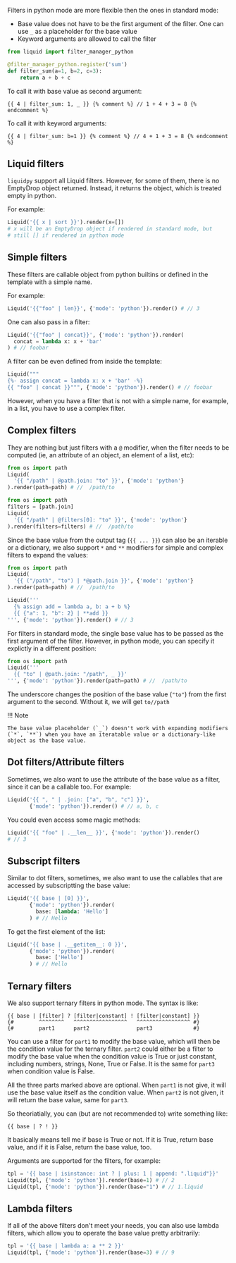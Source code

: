 Filters in python mode are more flexible then the ones in standard mode:

- Base value does not have to be the first argument of the filter. One can use `_` as a placeholder for the base value
- Keyword arguments are allowed to call the filter

```python
from liquid import filter_manager_python

@filter_manager_python.register('sum')
def filter_sum(a=1, b=2, c=3):
    return a + b + c
```

To call it with base value as second argument:
```liquid
{{ 4 | filter_sum: 1, _ }} {% comment %} // 1 + 4 + 3 = 8 {% endcomment %}
```

To call it with keyword arguments:
```liquid
{{ 4 | filter_sum: b=1 }} {% comment %} // 4 + 1 + 3 = 8 {% endcomment %}
```

## Liquid filters
`liquidpy` support all Liquid filters. However, for some of them, there is no EmptyDrop object returned. Instead, it returns the object, which is treated empty in python.

For example:
```python
Liquid('{{ x | sort }}').render(x=[])
# x will be an EmptyDrop object if rendered in standard mode, but
# still [] if rendered in python mode
```

## Simple filters
These filters are callable object from python builtins or defined in the template with a simple name.

For example:
```python
Liquid('{{"foo" | len}}', {'mode': 'python'}).render() # // 3
```

One can also pass in a filter:

```python
Liquid('{{"foo" | concat}}', {'mode': 'python'}).render(
  concat = lambda x: x + 'bar'
) # // foobar
```

A filter can be even defined from inside the template:
```python
Liquid("""
{%- assign concat = lambda x: x + 'bar' -%}
{{ "foo" | concat }}""", {'mode': 'python'}).render() # // foobar
```

However, when you have a filter that is not with a simple name, for example, in a list, you have to use a complex filter.

## Complex filters

They are nothing but just filters with a `@` modifier, when the filter needs to be computed (ie, an attribute of an object, an element of a list, etc):
```python
from os import path
Liquid(
  '{{ "/path" | @path.join: "to" }}', {'mode': 'python'}
).render(path=path) # //  /path/to
```

```python
from os import path
filters = [path.join]
Liquid(
  '{{ "/path" | @filters[0]: "to" }}', {'mode': 'python'}
).render(filters=filters) # //  /path/to
```

Since the base value from the output tag (`{{ ... }}`) can also be an iterable or a dictionary, we also support `*` and `**` modifiers for simple and complex filters to expand the values:

```python
from os import path
Liquid(
  '{{ ("/path", "to") | *@path.join }}', {'mode': 'python'}
).render(path=path) # //  /path/to
```

```python
Liquid('''
  {% assign add = lambda a, b: a + b %}
  {{ {"a": 1, "b": 2} | **add }}
''', {'mode': 'python'}).render() # // 3
```

For filters in standard mode, the single base value has to be passed as the first argument of the filter. However, in python mode, you can specify it explictly in a different position:

```python
from os import path
Liquid('''
  {{ "to" | @path.join: "/path", _ }}'
''', {'mode': 'python'}).render(path=path) # //  /path/to
```

The underscore changes the position of the base value (`"to"`) from the first argument to the second. Without it, we will get `to//path`

!!! Note

    The base value placeholder (`_`) doesn't work with expanding modifiers (`*`, `**`) when you have an iteratable value or a dictionary-like object as the base value.

## Dot filters/Attribute filters

Sometimes, we also want to use the attribute of the base value as a filter, since it can be a callable too. For example:
```python
Liquid('{{ ", " | .join: ["a", "b", "c"] }}',
       {'mode': 'python'}).render() # // a, b, c
```

You could even access some magic methods:
```python
Liquid('{{ "foo" | .__len__ }}', {'mode': 'python'}).render()
# // 3
```

## Subscript filters

Similar to dot filters, sometimes, we also want to use the callables that are accessed by subscriptting the base value:
```python
Liquid('{{ base | [0] }}',
       {'mode': 'python'}).render(
         base: [lambda: 'Hello']
       ) # // Hello
```

To get the first element of the list:
```python
Liquid('{{ base | .__getitem__: 0 }}',
       {'mode': 'python'}).render(
         base: ['Hello']
       ) # // Hello
```

## Ternary filters

We also support ternary filters in python mode. The syntax is like:
```liquid
{{ base | [filter] ? [filter|constant] ! [filter|constant] }}
{#        ^^^^^^^^   ^^^^^^^^^^^^^^^^^   ^^^^^^^^^^^^^^^^^ #}
{#        part1      part2               part3             #}
```

You can use a filter for `part1` to modify the base value, which will then be the condition value for the ternary filter. `part2` could either be a filter to modify the base value when the condition value is True or just constant, including numbers, strings, None, True or False. It is the same for `part3` when condition value is False.

All the three parts marked above are optional.
When `part1` is not give, it will use the base value itself as the condition value. When `part2` is not given, it will return the base value, same for `part3`.

So theoriatially, you can (but are not recommended to) write something like:
```liquid
{{ base | ? ! }}
```
It basically means tell me if base is True or not. If it is True, return base value, and if it is False, return the base value, too.

Arguments are supported for the filters, for example:

```python
tpl = '{{ base | isinstance: int ? | plus: 1 | append: ".liquid"}}'
Liquid(tpl, {'mode': 'python'}).render(base=1) # // 2
Liquid(tpl, {'mode': 'python'}).render(base="1") # // 1.liquid
```

## Lambda filters

If all of the above filters don't meet your needs, you can also use lambda filters, which allow you to operate the base value pretty arbitrarily:

```python
tpl = '{{ base | lambda a: a ** 2 }}'
Liquid(tpl, {'mode': 'python'}).render(base=3) # // 9
```
